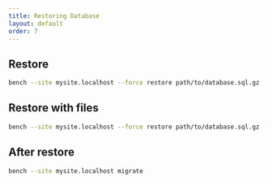 ```yaml
---
title: Restoring Database
layout: default
order: 7
---
```


## Restore
```bash
bench --site mysite.localhost --force restore path/to/database.sql.gz
```

## Restore with files
```bash
bench --site mysite.localhost --force restore path/to/database.sql.gz --with-public-files --with-private-files
```

## After restore
```bash
bench --site mysite.localhost migrate
```

